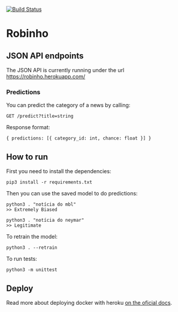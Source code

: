 [![Build Status][ci-svg]][ci-url]

[ci-svg]: https://circleci.com/gh/fake-news-detector/robinho.svg?style=shield
[ci-url]: https://circleci.com/gh/fake-news-detector/robinho

Robinho
=======

## JSON API endpoints

The JSON API is currently running under the url https://robinho.herokuapp.com/

### Predictions

You can predict the category of a news by calling:

`GET /predict?title=string`

Response format:

`{ predictions: [{ category_id: int, chance: float }] }`

## How to run

First you need to install the dependencies:

```
pip3 install -r requirements.txt
```

Then you can use the saved model to do predictions:

```
python3 . "notícia do mbl"
>> Extremely Biased

python3 . "notícia do neymar"
>> Legitimate
```

To retrain the model:

```
python3 . --retrain
```

To run tests:

```
python3 -m unittest
```

## Deploy

Read more about deploying docker with heroku [on the oficial docs](https://devcenter.heroku.com/articles/container-registry-and-runtime).
